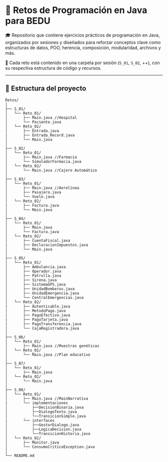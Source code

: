 # 🚀 Retos de Programación en Java para BEDU

🎓 Repositorio que contiene ejercicios prácticos de programación en Java, organizados por sesiones y diseñados para reforzar conceptos clave como estructuras de datos, POO, herencia, composición, modularidad, archivos y más.

📁 Cada reto está contenido en una carpeta por sesión (`S_01`, `S_02`, ++), con su respectiva estructura de código y recursos.

---

## 📂 Estructura del proyecto

```plaintext
Retos/
│
├── S_01/
│   └── Reto_01/
│       ├── Main.java //Hospital
│       └── Paciente.java
│   └── Reto_02/
│       ├── Entrada.java
|       ├── Entrada_Record.java
│       └── Main.java 
│
├── S_02/
│   └── Reto_01/
│       ├── Main.java //Farmacia
│       └── SimuladorFarmacia.java
│   └── Reto_02/
│       └── Main.java //Cajero Automático
│
├── S_03/
│   └── Reto_01/
│       ├── Main.java //Aerolínea
│       ├── Pasajero.java
│       └── Vuelo.java
│   └── Reto_02/
|       ├── Factura.java
│       └── Main.java
│
├── S_04/
│   └── Reto_01/
│       ├── Main.java
│       └── Factura.java
│   └── Reto_02/
|       ├── CuentaFiscal.java
|       ├── DeclaracionImpuestos.java
│       └── Main.java
│
├── S_05/
│   └── Reto_01/
│       ├── Ambulancia.java
│       ├── Operador.java
│       ├── Patrulla.java
│       ├── Sirena.java
│       ├── SistemaGPS.java
│       ├── UnidadBomberos.java
│       ├── UnidadEmergencia.java
│       └── CentralEmergencias.java
│   └── Reto_02/
|       ├── Autenticable.java
|       ├── MetodoPago.java
|       ├── PagoEfectivo.java
|       ├── PagoTarjeta.java
|       ├── PagoTransferencia.java
│       └── CajaRegistradora.java
│
├── S_06/
│   └── Reto_01/
│       ├── Main.java //Muestras genéticas
│   └── Reto_02/
│       └── Main.java //Plan educativo
│
├── S_07/
│   └── Reto_01/
│       ├── Main.java
│   └── Reto_02/
│       └── Main.java 
│
├── S_08/
│   └── Reto_01/
│       ├── Main.java //MainNarrativa
|       └── implementaciones
│           ├──DecisionBinaria.java
│           ├──DialogoTexto.java
│           └──TransicionSimple.java
|       └── interfaces
│           ├──GestorDialogo.java
│           ├──LogicaDecision.java
│           └──TransicionHistoria.java
│   └── Reto_02/
│       ├── Monitor.java
│       └── ConsumoCriticoException.java
│
└── README.md
